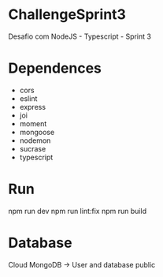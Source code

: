 # ChallengeSprint3
Desafio com NodeJS - Typescript - Sprint 3

# Dependences
 - cors
 - eslint
 - express
 - joi
 - moment
 - mongoose
 - nodemon
 - sucrase
 - typescript

# Run
npm run dev
npm run lint:fix
npm run build

# Database
Cloud MongoDB -> User and database public